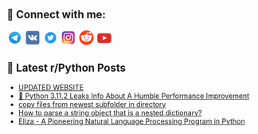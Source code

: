 ## 🔎 Connect with me:
[<img src="https://github.com/bullbesh/bullbesh/blob/main/images/Telegram.png" width="32" height="32" />](https://t.me/bullbesh)
[<img src="https://github.com/bullbesh/bullbesh/blob/main/images/VK.png" width="32" height="32" />](https://vk.com/bullbesh)
[<img src="https://github.com/bullbesh/bullbesh/blob/main/images/Twitter.png" width="32" height="32" />](https://twitter.com/bullbesh1)
[<img src="https://github.com/bullbesh/bullbesh/blob/main/images/Instagram.png" width="32" height="32" />](https://www.instagram.com/bullbesh)
[<img src="https://github.com/bullbesh/bullbesh/blob/main/images/Reddit.png" width="32" height="32" />](https://www.reddit.com/user/bullbesh)
[<img src="https://github.com/bullbesh/bullbesh/blob/main/images/YouTube.png" width="32" height="32" />](https://www.youtube.com/channel/UCtfjRs6uzgq5mfm8S06WTcg)

## 📕 Latest r/Python Posts
<!-- BLOG-POST-LIST:START -->
- [UPDATED WEBSITE](https://www.reddit.com/r/Python/comments/10y8hr3/updated_website/)
- [🐍 Python 3.11.2 Leaks Info About A Humble Performance Improvement](https://www.reddit.com/r/Python/comments/10y71e4/python_3112_leaks_info_about_a_humble_performance/)
- [copy files from newest subfolder in directory](https://www.reddit.com/r/Python/comments/10y69ln/copy_files_from_newest_subfolder_in_directory/)
- [How to parse a string object that is a nested dictionary?](https://www.reddit.com/r/Python/comments/10y5cy5/how_to_parse_a_string_object_that_is_a_nested/)
- [Eliza - A Pioneering Natural Language Processing Program in Python](https://www.reddit.com/r/Python/comments/10y59zr/eliza_a_pioneering_natural_language_processing/)
<!-- BLOG-POST-LIST:END -->
